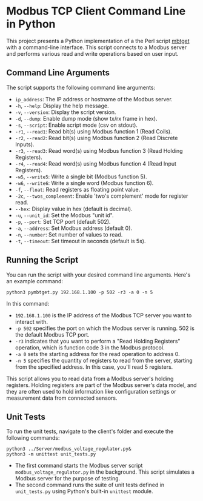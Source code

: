 # Modbus TCP Client Command Line in Python

This project presents a Python implementation of a the Perl script [mbtget](https://github.com/sourceperl/mbtget) with a command-line interface. This script connects to a Modbus server and performs various read and write operations based on user input.

## Command Line Arguments

The script supports the following command line arguments:

- `ip_address`: The IP address or hostname of the Modbus server.
- `-h`, `--help`: Display the help message.
- `-v`, `--version`: Display the script version.
- `-d`, `--dump`: Enable dump mode (show tx/rx frame in hex).
- `-s`, `--script`: Enable script mode (csv on stdout).
- `-r1`, `--read1`: Read bit(s) using Modbus function 1 (Read Coils).
- `-r2`, `--read2`: Read bit(s) using Modbus function 2 (Read Discrete Inputs).
- `-r3`, `--read3`: Read word(s) using Modbus function 3 (Read Holding Registers).
- `-r4`, `--read4`: Read word(s) using Modbus function 4 (Read Input Registers).
- `-w5`, `--write5`: Write a single bit (Modbus function 5).
- `-w6`, `--write6`: Write a single word (Modbus function 6).
- `-f`, `--float`: Read registers as floating point value.
- `-2c`, `--twos_complement`: Enable 'two's complement' mode for register read.
- `--hex`: Display value in hex (default is decimal).
- `-u`, `--unit_id`: Set the Modbus "unit id".
- `-p`, `--port`: Set TCP port (default 502).
- `-a`, `--address`: Set Modbus address (default 0).
- `-n`, `--number`: Set number of values to read.
- `-t`, `--timeout`: Set timeout in seconds (default is 5s).

## Running the Script

You can run the script with your desired command line arguments. Here's an example command:

```shell
python3 pymbtget.py 192.168.1.100 -p 502 -r3 -a 0 -n 5
```

In this command:

- `192.168.1.100` is the IP address of the Modbus TCP server you want to interact with.
- `-p 502` specifies the port on which the Modbus server is running. 502 is the default Modbus TCP port.
- `-r3` indicates that you want to perform a "Read Holding Registers" operation, which is function code 3 in the Modbus protocol.
- `-a 0` sets the starting address for the read operation to address 0.
- `-n 5` specifies the quantity of registers to read from the server, starting from the specified address. In this case, you'll read 5 registers.

This script allows you to read data from a Modbus server's holding registers. Holding registers are part of the Modbus server's data model, and they are often used to hold information like configuration settings or measurement data from connected sensors.

## Unit Tests

To run the unit tests, navigate to the client's folder and execute the following commands:

```shell
python3 ../Server/modbus_voltage_regulator.py&
python3 -m unittest unit_tests.py
```

- The first command starts the Modbus server script `modbus_voltage_regulator.py` in the background. This script simulates a Modbus server for the purpose of testing.
- The second command runs the suite of unit tests defined in `unit_tests.py` using Python's built-in `unittest` module.

